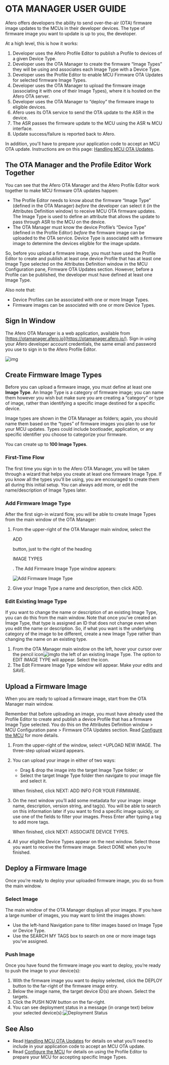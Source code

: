 # OTA MANAGER USER GUIDE

Afero offers developers the ability to send over-the-air (OTA) firmware image updates to the MCUs in their developer devices. The type of firmware image you want to update is up to you, the developer.

At a high level, this is how it works:

1. Developer uses the Afero Profile Editor to publish a Profile to devices of a given Device Type.
2. Developer uses the OTA Manager to create the firmware “Image Types” they will be using and associates each Image Type with a Device Type.
3. Developer uses the Profile Editor to enable MCU Firmware OTA Updates for selected firmware Image Types.
4. Developer uses the OTA Manager to upload the firmware image (associating it with one of their Image Types), where it is hosted on the Afero OTA server.
5. Developer uses the OTA Manager to “deploy” the firmware image to eligible devices.
6. Afero uses its OTA service to send the OTA update to the ASR in the device.
7. The ASR passes the firmware update to the MCU using the ASR ⇆ MCU interface.
8. Update success/failure is reported back to Afero.

In addition, you'll have to prepare your application code to accept an MCU OTA update. Instructions are on this page: [Handling MCU OTA Updates](https://afero-devdocs.readthedocs.io/en/latest/MCU_OTA).



## The OTA Manager and the Profile Editor Work Together

You can see that the Afero OTA Manager and the Afero Profile Editor work together to make MCU firmware OTA updates happen:

- The Profile Editor needs to know about the firmware “Image Type” (defined in the OTA Manager) *before* the developer can select it (in the Attributes Definition window) to receive MCU OTA firmware updates. The Image Type is used to define an attribute that allows the update to pass through ASR to the MCU on the device.
- The OTA Manager must know the device Profile’s “Device Type” (defined in the Profile Editor) *before* the firmware image can be uploaded to the OTA service. Device Type is associated with a firmware image to determine the devices eligible for the image update.

So, before you upload a firmware image, you must have used the Profile Editor to create and publish at least one device Profile that has at least one Image Type selected on the Attributes Definition window in the MCU Configuration pane, Firmware OTA Updates section. However, before a Profile can be published, the developer must have defined at least one Image Type.

Also note that:

- Device Profiles can be associated with one or more Image Types.
- Firmware images can be associated with one or more Device Types.

## Sign In Window

The Afero OTA Manager is a web application, available from [https://otamanager.afero.io](https://otamanager.afero.io/). Sign in using your Afero developer account credentials, the same email and password you use to sign in to the Afero Profile Editor.

![img](img/OTA-login.png)

## Create Firmware Image Types

Before you can upload a firmware image, you must define at least one **Image Type**. An Image Type is a category of firmware image; you can name them however you wish but make sure you are creating a “category” or type of image, rather than identifying a specific image destined for a specific device.

Image types are shown in the OTA Manager as folders; again, you should name them based on the “types” of firmware images you plan to use for your MCU updates. Types could include bootloader, application, or any specific identifier you choose to categorize your firmware.

You can create up to **100 Image Types**.



### First-Time Flow

The first time you sign in to the Afero OTA Manager, you will be taken through a wizard that helps you create at least one firmware Image Type. If you know all the types you’ll be using, you are encouraged to create them all during this initial setup. You can always add more, or edit the name/description of Image Types later.

### Add Firmware Image Type

After the first sign-in wizard flow, you will be able to create Image Types from the main window of the OTA Manager:

1. From the upper-right of the OTA Manager main window, select the

    

   ADD

    

   button, just to the right of the heading

    

   IMAGE TYPES

   . The Add Firmware Image Type window appears:

   

   ![Add Firmware Image Type](img/NewImageType.png)

2. Give your Image Type a name and description, then click ADD.

### Edit Existing Image Type

If you want to change the name or description of an existing Image Type, you can do this from the main window. Note that once you’ve created an Image Type, that type is assigned an ID that does not change even when you edit the name or description. So, if what you want is the underlying category of the image to be different, create a new Image Type rather than changing the name on an existing type.

1. From the OTA Manager main window on the left, hover your cursor over the pencil icon![img](img/EditIcon.png)to the left of an existing Image Type. The option to EDIT IMAGE TYPE will appear. Select the icon.
2. The Edit Firmware Image Type window will appear. Make your edits and SAVE.

## Upload a Firmware Image

When you are ready to upload a firmware image, start from the OTA Manager main window.

Remember that before uploading an image, you must have already used the Profile Editor to create and publish a device Profile that has a firmware Image Type selected. You do this on the Attributes Definition window > MCU Configuration pane > Firmware OTA Updates section. Read [Configure the MCU](https://afero-devdocs.readthedocs.io/en/latest/AttrDef#ConfigMCU) for more details.



1. From the upper-right of the window, select +UPLOAD NEW IMAGE. The three-step upload wizard appears.

2. You can upload your image in either of two ways:

   - Drag & drop the image into the target Image Type folder; or
   - Select the target Image Type folder then navigate to your image file and select it.

   When finished, click NEXT: ADD INFO FOR YOUR FIRMWARE.

3. On the next window you’ll add some metadata for your image: image name, description, version string, and tag(s). You will be able to search on this information later if you want to find a specific image quickly, or use one of the fields to filter your images. Press Enter after typing a tag to add more tags.

   When finished, click NEXT: ASSOCIATE DEVICE TYPES.

4. All your eligible Device Types appear on the next window. Select those you want to receive the firmware image. Select DONE when you’re finished.

## Deploy a Firmware Image

Once you’re ready to deploy your uploaded firmware image, you do so from the main window.

### Select Image

The main window of the OTA Manager displays all your images. If you have a large number of images, you may want to limit the images shown:

- Use the left-hand Navigation pane to filter images based on Image Type or Device Type.
- Use the SEARCH MY TAGS box to search on one or more image tags you’ve assigned.

### Push Image

Once you have found the firmware image you want to deploy, you’re ready to push the image to your device(s):

1. With the firmware image you want to deploy selected, click the DEPLOY button to the far-right of the firmware image entry.
2. Below the image name, the target device ID(s) are shown. Select the targets.
3. Click the PUSH NOW button on the far-right.
4. You can see deployment status in a message (in orange text) below your selected device(s):![Deployment Status](img/OTA-DeployStatus.png)

## See Also

- Read [Handling MCU OTA Updates](https://afero-devdocs.readthedocs.io/en/latest/MCU_OTA) for details on what you’ll need to include in your application code to accept an MCU OTA update.
- Read [Configure the MCU](https://afero-devdocs.readthedocs.io/en/latest/AttrDef#ConfigMCU) for details on using the Profile Editor to prepare your MCU for accepting specific Image Types.